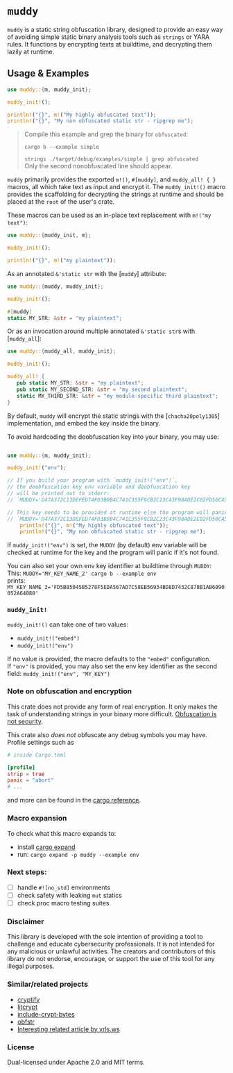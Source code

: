 <!-- cargo-rdme start -->

# `muddy`

`muddy` is a static string obfuscation library, designed to provide an easy way of avoiding simple static binary analysis tools such as `strings` or YARA rules.
It functions by encrypting texts at buildtime, and decrypting them lazily at runtime.


## Usage & Examples

```rust
use muddy::{m, muddy_init};

muddy_init!();

println!("{}", m!("My highly obfuscated text"));
println!("{}", "My non obfuscated static str - ripgrep me");

```  
    
   
> Compile this example and grep the binary for `obfuscated`:  
>
> `cargo b --example simple`  
>
> `strings ./target/debug/examples/simple | grep obfuscated`    
> Only the second nonobfuscated line should appear.
>  
  
   
  
`muddy` primarily provides the exported `m!()`, `#[muddy]`, and `muddy_all! { }` macros, all which
take text as input and encrypt it. The `muddy_init!()` macro provides the scaffolding
for decrypting the strings at runtime and should be placed at the `root` of the user's crate.

These macros can be used as an in-place text replacement with `m!("my text")`:

```rust
use muddy::{muddy_init, m};

muddy_init!();

println!("{}", m!("my plaintext"));
```  

As an annotated `&'static str` with the [`muddy`] attribute:

```rust
use muddy::{muddy, muddy_init};

muddy_init!();

#[muddy]
static MY_STR: &str = "my plaintext";

```

Or as an invocation around multiple annotated `&'static str`s with [`muddy_all`]:

```rust
use muddy::{muddy_all, muddy_init};

muddy_init!();

muddy_all! {
   pub static MY_STR: &str = "my plaintext";
   pub static MY_SECOND_STR: &str = "my second plaintext";
   static MY_THIRD_STR: &str = "my module-specific third plaintext";
}

```

By default, `muddy` will encrypt the static strings with the [`chacha20poly1305`] implementation,
and embed the key inside the binary.  

To avoid hardcoding the deobfuscation key into your binary, you may use:

```rust

use muddy::{m, muddy_init};

muddy_init!("env");

// If you build your program with `muddy_init!("env")`,
// the deobfuscation key env variable and deobfuscation key
// will be printed out to stderr:  
// `MUDDY='D47A372C13DEFED74FD3B9B4C741C355F9CB2C23C43F98ADE2C02FD50CA55C3D'`

// This key needs to be provided at runtime else the program will panic.  
// `MUDDY='D47A372C13DEFED74FD3B9B4C741C355F9CB2C23C43F98ADE2C02FD50CA55C3D' ./target/debug/examples/env`
    println!("{}", m!("My highly obfuscated text"));
    println!("{}", "My non obfuscated static str - ripgrep me");
```  


If `muddy_init!("env")` is set, the `MUDDY` (by default) env variable will be checked at runtime for the key and the program will panic if it's not found.

You can also set your own env key identifier at buildtime through `MUDDY`:   
This: `MUDDY='MY_KEY_NAME_2' cargo b --example env`  
prints: `MY_KEY_NAME_2='FD5B85045B5278F5EDA567AD7C58EB56934BD8D7432C878B1AB6090052A64080'`  
  

### `muddy_init!`

`muddy_init!()` can take one of two values:
- `muddy_init!("embed")`
- `muddy_init!("env")`

If no value is provided, the macro defaults to the `"embed"` configuration.  
If `"env"` is provided, you may also set the env key identifier as the second field: `muddy_init!("env", "MY_KEY")`



### Note on obfuscation and encryption

This crate does not provide any form of real encryption. It only makes the task of understanding strings
in your binary more difficult. [Obfuscation is not security](https://cwe.mitre.org/data/definitions/656.html).

This crate also _does not_ obfuscate any debug symbols you may have.
Profile settings such as  
```toml
# inside Cargo.toml

[profile]
strip = true
panic = "abort"
# ...
```  
and more can be found in the [cargo reference](https://doc.rust-lang.org/cargo/reference/profiles.html).

### Macro expansion

To check what this macro expands to:
- install [cargo expand](https://github.com/dtolnay/cargo-expand)
- run: `cargo expand -p muddy --example env`



<!-- cargo-rdme end -->

### Next steps:
- [ ]  handle `#![no_std]` environments
- [ ]  check safety with leaking `mut` statics
- [ ]  check proc macro testing suites

### Disclaimer
This library is developed with the sole intention of providing a tool to challenge and educate cybersecurity professionals. It is not intended for any malicious or unlawful activities. The creators and contributors of this library do not endorse, encourage, or support the use of this tool for any illegal purposes.


### Similar/related projects
- [cryptify](https://github.com/dronavallipranav/rust-obfuscator/tree/main/cryptify)
- [litcrypt](https://github.com/anvie/litcrypt.rs)
- [include-crypt-bytes](https://github.com/breakpointninja/include-crypt-bytes)
- [obfstr](https://github.com/CasualX/obfstr)
- [Interesting related article by vrls.ws](https://vrls.ws/posts/2023/06/obfuscating-rust-binaries-using-llvm-obfuscator-ollvm/)

### License

Dual-licensed under Apache 2.0 and MIT terms.
